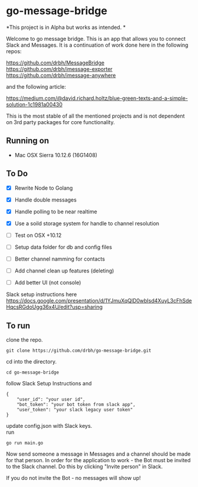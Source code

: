 # go-message-bridge

*This project is in Alpha but works as intended. *

Welcome to go message bridge. This is an app that allows you to connect Slack and Messages. It is a continuation of work done here in the following repos:

https://github.com/drbh/MessageBridge  
https://github.com/drbh/imessage-exporter  
https://github.com/drbh/imessage-anywhere  

and the following article:

https://medium.com/@david.richard.holtz/blue-green-texts-and-a-simple-solution-1c1981a00430

This is the most stable of all the mentioned projects and is not dependent on 3rd party packages for core functionality.

## Running on 
- Mac OSX Sierra 10.12.6 (16G1408)

## To Do
- [X] Rewrite Node to Golang
- [X] Handle double messages
- [X] Handle polling to be near realtime
- [X] Use a soild storage system for handle to channel resolution
- [ ] Test on OSX +10.12
- [ ] Setup data folder for db and config files
- [ ] Better channel namming for contacts
- [ ] Add channel clean up features (deleting)
- [ ] Add better UI (not console)


Slack setup instructions here   
https://docs.google.com/presentation/d/1YJmuXqQlD0wbIsd4XuyL3cFhSdeHqcsRGdoUgg36x4U/edit?usp=sharing

## To run

clone the repo. 
```
git clone https://github.com/drbh/go-message-bridge.git
```
cd into the directory. 
```
cd go-message-bridge
```
follow Slack Setup Instructions and 
```
{
    "user_id": "your user id",
    "bot_token": "your bot token from slack app",
    "user_token": "your slack legacy user token"
}
```
update config.json with Slack keys.  
run 
```
go run main.go
```

Now send someone a message in Messages and a channel should be made for that person. In order for the application to work - the Bot must be invited to the Slack channel. Do this by clicking "Invite person" in Slack. 

If you do not invite the Bot - no messages will show up!
